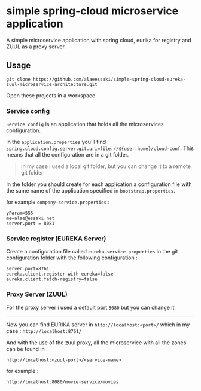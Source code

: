 # simple spring-cloud microservice application

A simple microservice application with spring cloud, eurika for registry and ZUUL as a proxy server.

## Usage

```
git clone https://github.com/alaeessaki/simple-spring-cloud-eureka-zuul-microservice-architecture.git
```

Open these projects in a workspace.


### Service config

`Service config` is an application that holds all the microservices configuration.  

in the `application.properties` you'll find `spring.cloud.config.server.git.uri=file://${user.home}/cloud-conf`.  This means that all the configuration are in a git folder.

> in my case i used a local git folder, but you can change it to a remote git folder

In the folder you should create for each application a configuration file with the same name of the application specified in `bootstrap.properties`.

for example `company-service.properties` : <br/>

```
yParam=555
me=alae@essaki.net
server.port = 8081
```

### Service register (EUREKA Server) 

Create a configuration file called `eureka-service.properties` in the git configuration folder with the following configuration :

```
server.port=8761
eureka.client.register-with-eureka=false
eureka.client.fetch-registry=false
```

### Proxy Server (ZUUL)

For the proxy server i used a default port `8080` but you can change it

---

Now you can find EURIKA server in `http://localhost:<port>/` which in my case : `http://localhost:8761/`

And with the use of the zuul proxy, all the microservice with all the zones can be found in : 

`http://localhost:<zuul-port>/<service-name>` <br/>

for example : <br/>

`http://localhost:8080/movie-service/movies`

